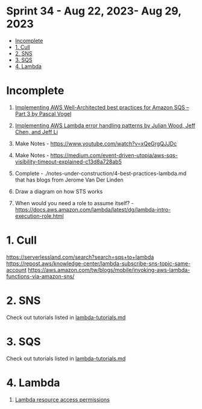 <h1>Sprint 34 - Aug 22, 2023- Aug 29, 2023</h1>

<!-- TOC -->

- [Incomplete](#incomplete)
- [1. Cull](#1-cull)
- [2. SNS](#2-sns)
- [3. SQS](#3-sqs)
- [4. Lambda](#4-lambda)

<!-- /TOC -->

# Incomplete

1. [Implementing AWS Well-Architected best practices for Amazon SQS – Part 3 by Pascal Vogel](https://aws.amazon.com/blogs/compute/implementing-aws-well-architected-best-practices-for-amazon-sqs-part-3/)
2. [Implementing AWS Lambda error handling patterns by Julian Wood, Jeff Chen, and Jeff Li](https://aws.amazon.com/blogs/compute/implementing-aws-lambda-error-handling-patterns/)
3. Make Notes - https://www.youtube.com/watch?v=xQeGrgQJJDc
4. Make Notes - https://medium.com/event-driven-utopia/aws-sqs-visibility-timeout-explained-c13d8a728ab5
5. Complete - ./notes-under-construction/4-best-practices-lambda.md that has blogs from Jerome Van Der Linden
6. Draw a diagram on how STS works

8. When would you need a role to assume itself? - https://docs.aws.amazon.com/lambda/latest/dg/lambda-intro-execution-role.html


# 1. Cull
https://serverlessland.com/search?search=sqs+to+lambda
https://repost.aws/knowledge-center/lambda-subscribe-sns-topic-same-account
https://aws.amazon.com/tw/blogs/mobile/invoking-aws-lambda-functions-via-amazon-sns/

# 2. SNS

Check out tutorials listed in [lambda-tutorials.md](../my-tracks/lambda-tutorials.md)

# 3. SQS

Check out tutorials listed in [lambda-tutorials.md](../my-tracks/lambda-tutorials.md)

# 4. Lambda

1. [Lambda resource access permissions](https://docs.aws.amazon.com/en_us/lambda/latest/dg/lambda-permissions.html)